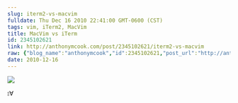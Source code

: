 ```yaml
---
slug: iterm2-vs-macvim
fulldate: Thu Dec 16 2010 22:41:00 GMT-0600 (CST)
tags: vim, iTerm2, MacVim
title: MacVim vs iTerm
id: 2345102621
link: http://anthonymcook.com/post/2345102621/iterm2-vs-macvim
raw: {"blog_name":"anthonymcook","id":2345102621,"post_url":"http://anthonymcook.com/post/2345102621/iterm2-vs-macvim","slug":"iterm2-vs-macvim","type":"photo","date":"2010-12-17 04:41:00 GMT","timestamp":1292560860,"state":"published","format":"html","reblog_key":"UFBDaNCn","tags":["vim","iTerm2","MacVim"],"short_url":"http://tmblr.co/Z8I8zx2BnsqT","summary":"MacVim GUI versus iTerm2 MacVim CLI. Decisions, decisions…\n\n ⦂∀","recommended_source":null,"recommended_color":null,"highlighted":[],"note_count":3,"caption":"<p>MacVim GUI versus iTerm2 MacVim CLI. Decisions, decisions&hellip;</p>\n\n<p>⦂∀</p>","reblog":{"tree_html":"","comment":"<p>MacVim GUI versus iTerm2 MacVim CLI. Decisions, decisions…</p>\n\n<p>⦂∀</p>"},"trail":[{"blog":{"name":"anthonymcook","active":true,"theme":{"avatar_shape":"circle","background_color":"#FAFAFA","body_font":"Helvetica Neue","header_bounds":"","header_image":"https://secure.assets.tumblr.com/images/default_header/optica_pattern_05.png?_v=671444c5f47705cce40d8aefd23df3b1","header_image_focused":"https://secure.assets.tumblr.com/images/default_header/optica_pattern_05_focused_v3.png?_v=671444c5f47705cce40d8aefd23df3b1","header_image_scaled":"https://secure.assets.tumblr.com/images/default_header/optica_pattern_05_focused_v3.png?_v=671444c5f47705cce40d8aefd23df3b1","header_stretch":true,"link_color":"#529ECC","show_avatar":true,"show_description":true,"show_header_image":true,"show_title":true,"title_color":"#444444","title_font":"Gibson","title_font_weight":"bold"}},"post":{"id":"2345102621"},"content_raw":"<p>MacVim GUI versus iTerm2 MacVim CLI. Decisions, decisions…</p>\n\n<p>⦂∀</p>","content":"<p>MacVim GUI versus iTerm2 MacVim CLI. Decisions, decisions…</p>\n\n<p>⦂∀</p>","is_current_item":true,"is_root_item":true}],"image_permalink":"http://anthonymcook.com/image/2345102621","photos":[{"caption":"","alt_sizes":[{"url":"http://40.media.tumblr.com/tumblr_ldk2dejdKO1qfucqto1_1280.png","width":1280,"height":720},{"url":"http://40.media.tumblr.com/tumblr_ldk2dejdKO1qfucqto1_500.png","width":500,"height":281},{"url":"http://40.media.tumblr.com/tumblr_ldk2dejdKO1qfucqto1_400.png","width":400,"height":225},{"url":"http://36.media.tumblr.com/tumblr_ldk2dejdKO1qfucqto1_250.png","width":250,"height":141},{"url":"http://40.media.tumblr.com/tumblr_ldk2dejdKO1qfucqto1_100.png","width":100,"height":56},{"url":"http://40.media.tumblr.com/tumblr_ldk2dejdKO1qfucqto1_75sq.png","width":75,"height":75}],"original_size":{"url":"http://40.media.tumblr.com/tumblr_ldk2dejdKO1qfucqto1_1280.png","width":1280,"height":720}}],"title":"MacVim GUI versus iTerm2 MacVim CLI. Decisions, decisions&hellip;","body":"<img src=\"http://40.media.tumblr.com/tumblr_ldk2dejdKO1qfucqto1_1280.png\">\n\n<p>⦂∀</p>"}
date: 2010-12-16
---
```



[ ![](http://40.media.tumblr.com/tumblr_ldk2dejdKO1qfucqto1_1280.png) ](http://40.media.tumblr.com/tumblr_ldk2dejdKO1qfucqto1_1280.png)

⦂∀

